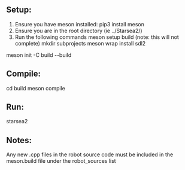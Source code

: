 
## Setup:
1. Ensure you have meson installed: pip3 install meson
2. Ensure you are in the root directory (ie ../Starsea2/)
3. Run the following commands
    meson setup build                       (note: this will not complete)
    mkdir subprojects
    meson wrap install sdl2

meson init -C build --build

## Compile:
cd build
meson compile

## Run:
starsea2


## Notes:
Any new .cpp files in the robot source code must be included in the meson.build file under the robot_sources list